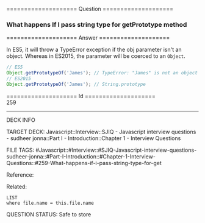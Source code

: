 ==================== Question ====================  

### What happens If I pass string type for getPrototype method  

==================== Answer ====================  

In ES5, it will throw a TypeError exception if the obj parameter isn't an
object. Whereas in ES2015, the parameter will be coerced to an `Object`.

```javascript
// ES5
Object.getPrototypeOf('James'); // TypeError: "James" is not an object
// ES2015
Object.getPrototypeOf('James'); // String.prototype
```

==================== Id ====================  
259

---

DECK INFO

TARGET DECK: Javascript::Interview::SJIQ - Javascript interview questions - sudheer jonna::Part I - Introduction::Chapter 1 - Interview Questions

FILE TAGS: #Javascript::#Interview::#SJIQ-Javascript-interview-questions-sudheer-jonna::#Part-I-Introduction::#Chapter-1-Interview-Questions::#259-What-happens-if-i-pass-string-type-for-get

Reference:

Related:

```dataview
LIST
where file.name = this.file.name
```

QUESTION STATUS: Safe to store
